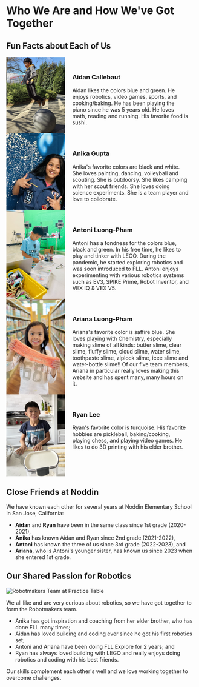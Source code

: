 <!-- markdownlint-disable MD033 -->

# Who We Are and How We've Got Together

## Fun Facts about Each of Us

<div style="display: flex; flex-direction: column;">

  <div style="display: flex; align-items: stretch;">
    <div style="flex: 1; display: flex;">
      <img src="Media/Images/Individual-Profiles/Aidan/1.jpg" alt="Aidan" style="width: 100%; object-fit: cover;"/>
    </div>
    <div style="flex: 2; padding: 20px;">
      <h3>Aidan Callebaut</h3>
      Aidan likes the colors blue and green. He enjoys robotics, video games, sports, and cooking/baking. He has been playing the piano since he was 5 years old. He loves math, reading and running. His favorite food is sushi.
    </div>
  </div>

  <div style="display: flex; align-items: stretch;">
    <div style="flex: 1; display: flex;">
      <img src="Media/Images/Individual-Profiles/Anika/1.jpg" alt="Anika" style="width: 100%; object-fit: cover;"/>
    </div>
    <div style="flex: 2; padding: 20px;">
      <h3>Anika Gupta</h3>
      Anika's favorite colors are black and white. She loves painting, dancing, volleyball and scouting. She is outdoorsy. She likes camping with her scout friends. She loves doing science experiments. She is a team player and love to collobrate.
    </div>
  </div>

  <div style="display: flex; align-items: stretch;">
    <div style="flex: 1; display: flex;">
      <img src="Media/Images/Individual-Profiles/Antoni/1.jpg" alt="Antoni" style="width: 100%; object-fit: cover;"/>
    </div>
    <div style="flex: 2; padding: 20px;">
      <h3>Antoni Luong-Pham</h3>
      Antoni has a fondness for the colors blue, black and green. In his free time, he likes to play and tinker with LEGO. During the pandemic, he started exploring robotics and was soon introduced to FLL. Antoni enjoys experimenting with various robotics systems such as EV3, SPIKE Prime, Robot Inventor, and VEX IQ & VEX V5.
    </div>
  </div>

  <div style="display: flex; align-items: stretch;">
    <div style="flex: 1; display: flex;">
      <img src="Media/Images/Individual-Profiles/Ariana/1.jpg" alt="Ariana" style="width: 100%; object-fit: cover;"/>
    </div>
    <div style="flex: 2; padding: 20px;">
      <h3>Ariana Luong-Pham</h3>
      Ariana's favorite color is saffire blue. She loves playing with Chemistry, especially making slime of all kinds: butter slime, clear slime, fluffy slime, cloud slime, water slime, toothpaste slime, ziplock slime, icee slime and water-bottle slime!! Of our five team members, Ariana in particular really loves making this website and has spent many, many hours on it.
    </div>
  </div>

  <div style="display: flex; align-items: stretch;">
    <div style="flex: 1; display: flex;">
      <img src="Media/Images/Individual-Profiles/Ryan/1.jpg" alt="Ryan" style="width: 100%; object-fit: cover;"/>
    </div>
    <div style="flex: 2; padding: 20px;">
      <h3>Ryan Lee</h3>
      Ryan's favorite color is turquoise. His favorite hobbies are pickleball, baking/cooking, playing chess, and playing video games. He likes to do 3D printing with his elder brother.
    </div>
  </div>

</div>

## Close Friends at Noddin

We have known each other for several years at Noddin Elementary School in San Jose, California:

- __Aidan__ and __Ryan__ have been in the same class since 1st grade (2020-2021),
- __Anika__ has known Aidan and Ryan since 2nd grade (2021-2022),
- __Antoni__ has known the three of us since 3rd grade (2022-2023), and
- __Ariana__, who is Antoni's younger sister, has known us since 2023 when she entered 1st grade.

## Our Shared Passion for Robotics

![Robotmakers Team at Practice Table](Media/Images/Robotmakers-Team-at-Practice-Table.jpg)

We all like and are very curious about robotics, so we have got together to form the Robotmakers team.

- Anika has got inspiration and coaching from her elder brother, who has done FLL many times;
- Aidan has loved building and coding ever since he got his first robotics set;
- Antoni and Ariana have been doing FLL Explore for 2 years; and
- Ryan has always loved building with LEGO and really enjoys doing robotics and coding with his best friends.

Our skills complement each other's well and we love working together to overcome challenges.

